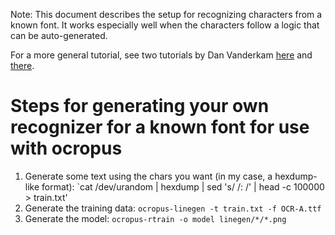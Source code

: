 Note: This document describes the setup for recognizing characters from a known
font. It works especially well when the characters follow a logic that can be
auto-generated.

For a more general tutorial, see two tutorials by Dan Vanderkam
[here](http://www.danvk.org/2015/01/09/extracting-text-from-an-image-using-ocropus.html)
and [there](http://www.danvk.org/2015/01/11/training-an-ocropus-ocr-model.html).

# Steps for generating your own recognizer for a known font for use with ocropus

1. Generate some text using the chars you want (in my case, a hexdump-like format):
   `cat /dev/urandom | hexdump | sed 's/ /: /' | head -c 100000 > train.txt'
2. Generate the training data:
   `ocropus-linegen -t train.txt -f OCR-A.ttf`
3. Generate the model:
   `ocropus-rtrain -o model linegen/*/*.png`

